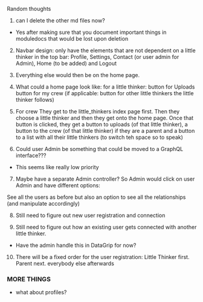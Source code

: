 Random thoughts

1. can I delete the other md files now?
- Yes after making sure that you document important things in moduledocs that would be lost upon deletion

2. Navbar design: only have the elements that are not dependent on a little thinker in the top bar:
Profile, Settings, Contact (or user admin for Admin), Home (to be added) and Logout

3. Everything else would then be on the home page. 

4. What could a home page look like: 
for a little thinker:
button for Uploads
button for my crew
(if applicable: button for other little thinkers the little thinker follows)

5. For crew
They get to the little_thinkers index page first.
Then they choose a little thinker and then they get onto the home page.
Once that button is clicked, they get a button to uploads (of that little thinker),
a button to the crew (of that little thinker) if they are a parent and a button to a list with all their little thinkers (to switch teh space so to speak)

6. Could user Admin be something that could be moved to a GraphQL interface???
- This seems like really low priority

7. Maybe have a separate Admin controller?
So Admin would click on user Admin and have different options:

See all the users as before
but also an option to see all the relationships (and manipulate accordingly)

8. Still need to figure out new user registration and connection

9. Still need to figure out how an existing user gets connected with another little thinker.
- Have the admin handle this in DataGrip for now?

10. There will be a fixed order for the user registration:
Little Thinker first. Parent next. everybody else afterwards

### MORE THINGS

- what about profiles?
